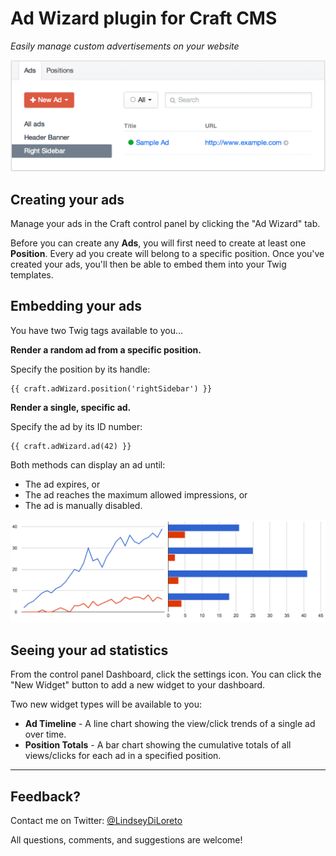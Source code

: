 # Ad Wizard plugin for Craft CMS

_Easily manage custom advertisements on your website_

![](adwizard/resources/images/example-ad-record.png)

## Creating your ads

Manage your ads in the Craft control panel by clicking the "Ad Wizard" tab.

Before you can create any **Ads**, you will first need to create at least one **Position**. Every ad you create will belong to a specific position. Once you've created your ads, you'll then be able to embed them into your Twig templates.

## Embedding your ads

You have two Twig tags available to you...

**Render a random ad from a specific position.**

Specify the position by its handle:

    {{ craft.adWizard.position('rightSidebar') }}

**Render a single, specific ad.**

Specify the ad by its ID number:

    {{ craft.adWizard.ad(42) }}

Both methods can display an ad until:
 - The ad expires, or
 - The ad reaches the maximum allowed impressions, or
 - The ad is manually disabled.

![](adwizard/resources/images/example-charts.png)

## Seeing your ad statistics

From the control panel Dashboard, click the settings icon. You can click the "New Widget" button to add a new widget to your dashboard.

Two new widget types will be available to you:
 - **Ad Timeline** - A line chart showing the view/click trends of a single ad over time.
 - **Position Totals** - A bar chart showing the cumulative totals of all views/clicks for each ad in a specified position.

***

## Feedback?

Contact me on Twitter: [@LindseyDiLoreto](https://twitter.com/LindseyDiLoreto)

All questions, comments, and suggestions are welcome!